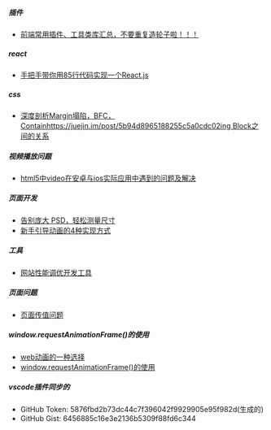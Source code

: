 ##### 插件

* [前端常用插件、工具类库汇总，不要重复造轮子啦！！！](https://juejin.im/post/5ba7d5dd5188255c6140cc9d)

##### react

* [手把手带你用85行代码实现一个React.js](https://juejin.im/post/5ba906eae51d450e78261dbb)

##### css

* [深度剖析Margin塌陷，BFC，Containhttps://juejin.im/post/5b94d8965188255c5a0cdc02ing Block之间的关系](https://juejin.im/post/5aebd1e4f265da0b715621d3)

##### 视频播放问题

* [html5中video在安卓与ios实际应用中遇到的问题及解决](https://juejin.im/post/5ba5abedf265da0aa664c0f6)

##### 页面开发

* [告别庞大 PSD，轻松测量尺寸](https://imcuttle.github.io/make-psd-measurable)
* [新手引导动画的4种实现方式](https://juejin.im/post/5b94d8965188255c5a0cdc02)

##### 工具

* [网站性能调优开发工具](https://juejin.im/post/5ba73d1de51d450e551a0d08)

##### 页面问题

* [页面传值问题](http://www.cnblogs.com/cnwp56666/articles/8297459.html)

##### window.requestAnimationFrame()的使用

* [web动画的一种选择](https://www.cnblogs.com/Wayou/p/requestAnimationFrame.html)
* [window.requestAnimationFrame()的使用](https://blog.csdn.net/w2765006513/article/details/53843169)



##### vscode插件同步的

* GitHub Token: 5876fbd2b73dc44c7f396042f9929905e95f982d(生成的)
* GitHub Gist: 6456885c16e3e2136b5309f88fd6c344
